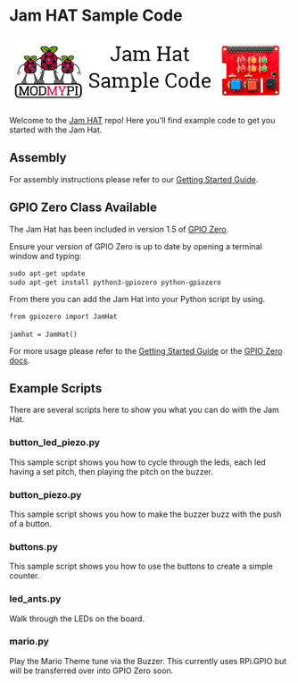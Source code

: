 # Jam HAT Sample Code

![Jam Hat Sample Code](jamhat_github.png)

Welcome to the [Jam HAT](https://www.modmypi.com/jam-hat) repo! Here you'll find example code to get you started with the Jam Hat.

## Assembly
For assembly instructions please refer to our [Getting Started Guide](https://www.modmypi.com/blog/getting-started-with-the-jamhat).

## GPIO Zero Class Available
The Jam Hat has been included in version 1.5 of [GPIO Zero](https://github.com/RPi-Distro/python-gpiozero).

Ensure your version of GPIO Zero is up to date by opening a terminal window and typing:

```
sudo apt-get update
sudo apt-get install python3-gpiozero python-gpiozero
```

From there you can add the Jam Hat into your Python script by using.

```
from gpiozero import JamHat

jamhat = JamHat()
```

For more usage please refer to the [Getting Started Guide](https://www.modmypi.com/blog/getting-started-with-the-jamhat) or the [GPIO Zero docs](https://gpiozero.readthedocs.io/en/stable/api_boards.html#jamhat).

## Example Scripts

There are several scripts here to show you what you can do with the Jam Hat.

### button_led_piezo.py
This sample script shows you how to cycle through the leds, each led having a set pitch, then playing the pitch on the buzzer.

### button_piezo.py
This sample script shows you how to make the buzzer buzz with the push of a button.

### buttons.py
This sample script shows you how to use the buttons to create a simple counter.

### led_ants.py
Walk through the LEDs on the board.

### mario.py
Play the Mario Theme tune via the Buzzer. This currently uses RPi.GPIO but will be transferred over into GPIO Zero soon.
